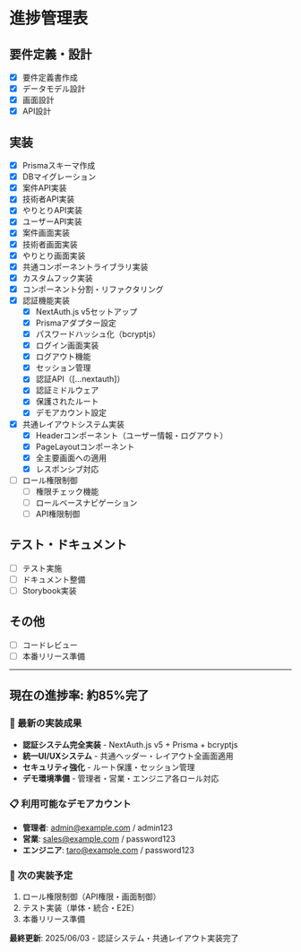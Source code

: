# 進捗管理表

## 要件定義・設計
- [x] 要件定義書作成
- [x] データモデル設計
- [x] 画面設計
- [x] API設計

## 実装
- [x] Prismaスキーマ作成
- [x] DBマイグレーション
- [x] 案件API実装
- [x] 技術者API実装
- [x] やりとりAPI実装
- [x] ユーザーAPI実装
- [x] 案件画面実装
- [x] 技術者画面実装
- [x] やりとり画面実装
- [x] 共通コンポーネントライブラリ実装
- [x] カスタムフック実装
- [x] コンポーネント分割・リファクタリング
- [x] 認証機能実装
  - [x] NextAuth.js v5セットアップ
  - [x] Prismaアダプター設定
  - [x] パスワードハッシュ化（bcryptjs）
  - [x] ログイン画面実装
  - [x] ログアウト機能
  - [x] セッション管理
  - [x] 認証API（[...nextauth]）
  - [x] 認証ミドルウェア
  - [x] 保護されたルート
  - [x] デモアカウント設定
- [x] 共通レイアウトシステム実装
  - [x] Headerコンポーネント（ユーザー情報・ログアウト）
  - [x] PageLayoutコンポーネント
  - [x] 全主要画面への適用
  - [x] レスポンシブ対応
- [ ] ロール権限制御
  - [ ] 権限チェック機能
  - [ ] ロールベースナビゲーション
  - [ ] API権限制御

## テスト・ドキュメント
- [ ] テスト実施
- [ ] ドキュメント整備
- [ ] Storybook実装

## その他
- [ ] コードレビュー
- [ ] 本番リリース準備

---

## 現在の進捗率: 約85%完了

### 🎉 最新の実装成果
- **認証システム完全実装** - NextAuth.js v5 + Prisma + bcryptjs
- **統一UI/UXシステム** - 共通ヘッダー・レイアウト全画面適用
- **セキュリティ強化** - ルート保護・セッション管理
- **デモ環境準備** - 管理者・営業・エンジニア各ロール対応

### 📋 利用可能なデモアカウント
- **管理者**: admin@example.com / admin123
- **営業**: sales@example.com / password123  
- **エンジニア**: taro@example.com / password123

### 🚀 次の実装予定
1. ロール権限制御（API権限・画面制御）
2. テスト実装（単体・統合・E2E）
3. 本番リリース準備

**最終更新**: 2025/06/03 - 認証システム・共通レイアウト実装完了 